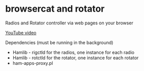 # browsercat and rotator

Radios and Rotator controller via web pages on your browser

[YouTube video](https://www.youtube.com/watch?v=w8TOOhBp3bo)

Dependencies (must be running in the background)
- Hamlib - rigctld for the radios, one instance for each radio
- Hamlib - rotctld for the rotator, one instance for each rotator
- ham-apps-proxy.pl
